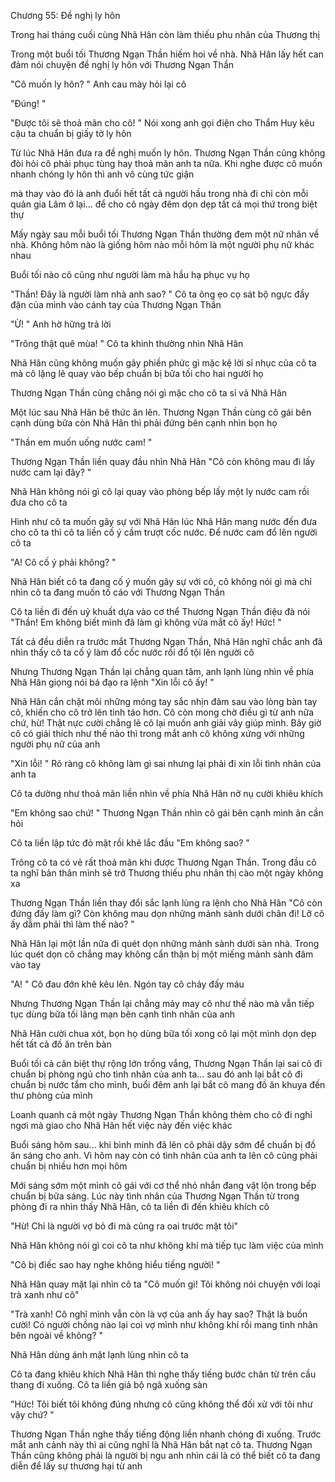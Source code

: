 




Chương 55: Đề nghị ly hôn


Trong hai tháng cuối cùng Nhã Hân còn làm thiếu phu nhân của Thương thị

Trong một buổi tối Thương Ngạn Thần hiếm hoi về nhà. Nhã Hân lấy hết can đảm nói chuyện đề nghị ly hôn với Thương Ngạn Thần

"Cô muốn ly hôn? " Anh cau mày hỏi lại cô

"Đúng! "

"Được tôi sẽ thoả mãn cho cô! " Nói xong anh gọi điện cho Thẩm Huy kêu cậu ta chuẩn bị giấy tờ ly hôn

Từ lúc Nhã Hân đưa ra đề nghị muốn ly hôn. Thương Ngạn Thần cũng không đòi hỏi cô phải phục tùng hay thoả mãn anh ta nữa. Khi nghe được cô muốn nhanh chóng ly hôn thì anh vô cùng tức giận

mà thay vào đó là anh đuổi hết tất cả người hầu trong nhà đi chỉ còn mỗi quản gia Lâm ở lại... để cho cô ngày đêm dọn dẹp tất cả mọi thứ trong biệt thự

Mấy ngày sau mỗi buổi tối Thương Ngạn Thần thường đem một nữ nhân về nhà. Không hôm nào là giống hôm nào mỗi hôm là một người phụ nữ khác nhau

Buổi tối nào cô cũng như người làm mà hầu hạ phục vụ họ

"Thần! Đây là người làm nhà anh sao? " Cô ta õng ẹo cọ sát bộ ngực đầy đặn của mình vào cánh tay của Thương Ngạn Thần

"Ừ! " Anh hờ hững trả lời

"Trông thật quê mùa! " Cô ta khinh thường nhìn Nhã Hân

Nhã Hân cũng không muốn gây phiền phức gì mặc kệ lời sỉ nhục của cô ta mà cô lặng lẽ quay vào bếp chuẩn bị bữa tối cho hai người họ

Thương Ngạn Thần cũng chẳng nói gì mặc cho cô ta sỉ vả Nhã Hân

Một lúc sau Nhã Hân bê thức ăn lên. Thương Ngạn Thần cùng cô gái bên cạnh dùng bữa còn Nhã Hân thì phải đứng bên cạnh nhìn bọn họ

"Thần em muốn uống nước cam! "

Thương Ngạn Thần liền quay đầu nhìn Nhã Hân "Cô còn không mau đi lấy nước cam lại đây? "

Nhã Hân không nói gì cô lại quay vào phòng bếp lấy một ly nước cam rồi đưa cho cô ta

Hình như cô ta muốn gây sự với Nhã Hân lúc Nhã Hân mang nước đến đưa cho cô ta thì cô ta liền cố ý cầm trượt cốc nước. Để nước cam đổ lên người cô ta

"A! Cô cố ý phải không? "

Nhã Hân biết cô ta đang cố ý muốn gây sự với cô, cô không nói gì mà chỉ nhìn cô ta đang muốn tố cáo với Thương Ngạn Thần

Cô ta liền đi đến uỷ khuất dựa vào cơ thể Thương Ngạn Thần điệu đà nói "Thần! Em không biết mình đã làm gì không vừa mắt cô ấy! Hức! "

Tất cả đều diễn ra trước mắt Thương Ngạn Thần, Nhã Hân nghĩ chắc anh đã nhìn thấy cô ta cố ý làm đổ cốc nước rồi đổ tội lên người cô

Nhưng Thương Ngạn Thần lại chẳng quan tâm, anh lạnh lùng nhìn về phía Nhã Hân giọng nói bá đạo ra lệnh "Xin lỗi cô ấy! "

Nhã Hân cắn chặt môi những móng tay sắc nhịn đâm sau vào lòng bàn tay cô, khiến cho cô trở lên tỉnh táo hơn. Cô còn mong chờ điều gì từ anh nữa chứ, hừ! Thật nực cười chẳng lẽ cô lại muốn anh giải vây giúp mình. Bây giờ cô có giải thích như thế nào thì trong mắt anh cô không xứng với những người phụ nữ của anh

"Xin lỗi! " Rõ ràng cô không làm gì sai nhưng lại phải đi xin lỗi tình nhân của anh ta

Cô ta dường như thoả mãn liền nhìn về phía Nhã Hân nở nụ cười khiêu khích

"Em không sao chứ! " Thương Ngạn Thần nhìn cô gái bên cạnh mình ân cần hỏi

Cô ta liền lập tức đỏ mặt rồi khẽ lắc đầu "Em không sao? "

Trông cô ta có vẻ rất thoả mãn khi được Thương Ngạn Thần. Trong đầu cô ta nghĩ bản thân mình sẽ trở Thương thiếu phu nhân thị cào một ngày không xa

Thương Ngạn Thần liền thay đổi sắc lạnh lùng ra lệnh cho Nhã Hân "Cô còn đứng đấy làm gì? Còn không mau dọn những mảnh sành dưới chân đi! Lỡ cô ấy dẫm phải thì làm thế nào? "

Nhã Hân lại một lần nữa đi quét dọn những mảnh sành dưới sàn nhà. Trong lúc quét dọn cô chẳng may không cẩn thận bị một miếng mảnh sành đâm vào tay

"A! " Cô đau đớn khẽ kêu lên. Ngón tay cô chảy đấy máu

Nhưng Thương Ngạn Thần lại chẳng mảy may cô như thế nào mà vẫn tiếp tục dùng bữa tối lãng mạn bên cạnh tình nhân của anh

Nhã Hân cười chua xót, bọn họ dùng bữa tối xong cô lại một mình dọn dẹp hết tất cả đồ ăn trên bàn

Buổi tối cả căn biệt thự rộng lớn trống vắng, Thương Ngạn Thần lại sai cô đi chuẩn bị phòng ngủ cho tình nhân của anh ta... sau đó anh lại bắt cô đi chuẩn bị nước tắm cho mình, buổi đêm anh lại bắt cô mang đồ ăn khuya đến thư phòng của mình

Loanh quanh cả một ngày Thương Ngạn Thần không thèm cho cô đi nghỉ ngơi mà giao cho Nhã Hân hết việc này đến việc khác

Buổi sáng hôm sau... khi bình minh đã lên cô phải dậy sớm để chuẩn bị đồ ăn sáng cho anh. Vì hôm nay còn có tình nhân của anh ta lên cô cũng phải chuẩn bị nhiều hơn mọi hôm

Mới sáng sớm một mình cô gái với cơ thể nhỏ nhắn đang vật lộn trong bếp chuẩn bị bữa sáng. Lúc này tình nhân của Thương Ngạn Thần từ trong phòng đi ra nhìn thấy Nhã Hân, cô ta liền đi đến khiêu khích cô

"Hừ! Chỉ là người vợ bỏ đi mà cũng ra oai trước mặt tôi"

Nhã Hân không nói gì coi cô ta như không khí mà tiếp tục làm việc của mình

"Cô bị điếc sao hay nghe không hiểu tiếng người! "

Nhã Hân quay mặt lại nhìn cô ta "Cô muốn gì! Tôi không nói chuyện với loại trà xanh như cô"

"Trà xanh! Cô nghĩ mình vẫn còn là vợ của anh ấy hay sao? Thật là buồn cười! Có người chồng nào lại coi vợ mình như không khí rồi mang tình nhân bên ngoài về không? "

Nhã Hân dùng ánh mặt lạnh lùng nhìn cô ta

Cô ta đang khiêu khích Nhã Hân thì nghe thấy tiếng bước chân từ trên cầu thang đi xuống. Cô ta liền giả bộ ngã xuống sàn

"Hức! Tôi biết tôi không đúng nhưng cô cũng không thể đối xử với tôi như vậy chứ? "

Thương Ngạn Thần nghe thấy tiếng động liền nhanh chóng đi xuống. Trước mắt anh cảnh này thì ai cũng nghĩ là Nhã Hân bắt nạt cô ta. Thương Ngạn Thần cũng không phải là người bị ngu anh nhìn cái là có thể biết cô ta đang diễn để lấy sự thương hại từ anh




